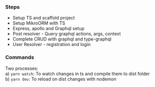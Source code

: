 ### Steps
* Setup TS and scaffold project
* Setup MikroORM with TS
* Express, apollo and Graphql setup
* Post resolver - Query graphql actions, args, context
* Complete CRUD with graphql and type-graphql
* User Resolver - registration and login


### Commands
Two processes: <br>
a) `yarn watch`: To watch changes in ts and compile them to dist folder<br>
b) `yarn dev`: To reload on dist changes with nodemon

